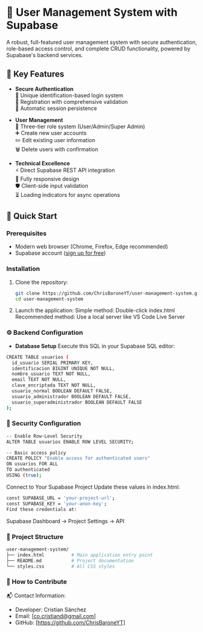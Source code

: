 # 🔐 User Management System with Supabase

A robust, full-featured user management system with secure authentication, role-based access control, and complete CRUD functionality, powered by Supabase's backend services.

## 🌟 Key Features

- **Secure Authentication**  
  🔐 Unique identification-based login system  
  📝 Registration with comprehensive validation  
  🔄 Automatic session persistence

- **User Management**  
  👥 Three-tier role system (User/Admin/Super Admin)  
  ➕ Create new user accounts  
  ✏️ Edit existing user information  
  🗑️ Delete users with confirmation  

- **Technical Excellence**  
  ⚡ Direct Supabase REST API integration  
  📱 Fully responsive design  
  🛡️ Client-side input validation  
  ⏳ Loading indicators for async operations

## 🚀 Quick Start

### Prerequisites
- Modern web browser (Chrome, Firefox, Edge recommended)
- Supabase account ([sign up for free](https://supabase.com/))

### Installation
1. Clone the repository:
   ```bash
   git clone https://github.com/ChrisBaroneYT/user-management-system.git
   cd user-management-system
   ```

2. Launch the application:
   Simple method: Double-click index.html
   Recommended method: Use a local server like VS Code Live Server

### ⚙️ Backend Configuration

- **Database Setup**
Execute this SQL in your Supabase SQL editor:
```bash
CREATE TABLE usuarios (
  id_usuario SERIAL PRIMARY KEY,
  identificacion BIGINT UNIQUE NOT NULL,
  nombre_usuario TEXT NOT NULL,
  email TEXT NOT NULL,
  clave_encriptada TEXT NOT NULL,
  usuario_normal BOOLEAN DEFAULT FALSE,
  usuario_administrador BOOLEAN DEFAULT FALSE,
  usuario_superadministrador BOOLEAN DEFAULT FALSE
);
```
### 🔐 Security Configuration
   ```bash
-- Enable Row-Level Security
ALTER TABLE usuarios ENABLE ROW LEVEL SECURITY;

-- Basic access policy
CREATE POLICY "Enable access for authenticated users"
ON usuarios FOR ALL
TO authenticated
USING (true);
  ```

Connect to Your Supabase Project
Update these values in index.html:
   ```bash
const SUPABASE_URL = 'your-project-url';
const SUPABASE_KEY = 'your-anon-key';
Find these credentials at:
   ```
Supabase Dashboard → Project Settings → API

### 📂 Project Structure
   ```bash
user-management-system/
├── index.html          # Main application entry point
├── README.md           # Project documentation
└── styles.css          # All CSS styles
  ```

### 🤝 How to Contribute
📬 Contact Information:
- Developer: Cristian Sánchez
- Email: [co.cristiand@gmail.com]
- GitHub: [https://github.com/ChrisBaroneYT]
